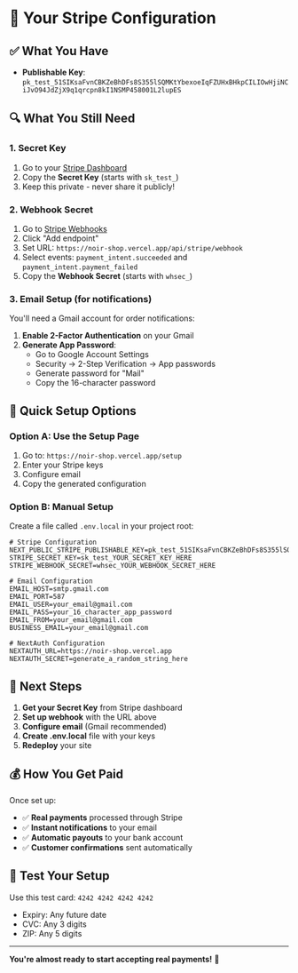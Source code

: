 # 🔑 Your Stripe Configuration

## ✅ What You Have
- **Publishable Key**: `pk_test_51SIKsaFvnCBKZeBhDFs8S355lSQMKtYbexoeIqFZUHxBHkpCILIOwHjiNCiJvO94JdZjX9q1qrcpn8kI1NSMP458001L2lupES`

## 🔍 What You Still Need

### 1. Secret Key
1. Go to your [Stripe Dashboard](https://dashboard.stripe.com/apikeys)
2. Copy the **Secret Key** (starts with `sk_test_`)
3. Keep this private - never share it publicly!

### 2. Webhook Secret
1. Go to [Stripe Webhooks](https://dashboard.stripe.com/webhooks)
2. Click "Add endpoint"
3. Set URL: `https://noir-shop.vercel.app/api/stripe/webhook`
4. Select events: `payment_intent.succeeded` and `payment_intent.payment_failed`
5. Copy the **Webhook Secret** (starts with `whsec_`)

### 3. Email Setup (for notifications)
You'll need a Gmail account for order notifications:

1. **Enable 2-Factor Authentication** on your Gmail
2. **Generate App Password**:
   - Go to Google Account Settings
   - Security → 2-Step Verification → App passwords
   - Generate password for "Mail"
   - Copy the 16-character password

## 🚀 Quick Setup Options

### Option A: Use the Setup Page
1. Go to: `https://noir-shop.vercel.app/setup`
2. Enter your Stripe keys
3. Configure email
4. Copy the generated configuration

### Option B: Manual Setup
Create a file called `.env.local` in your project root:

```env
# Stripe Configuration
NEXT_PUBLIC_STRIPE_PUBLISHABLE_KEY=pk_test_51SIKsaFvnCBKZeBhDFs8S355lSQMKtYbexoeIqFZUHxBHkpCILIOwHjiNCiJvO94JdZjX9q1qrcpn8kI1NSMP458001L2lupES
STRIPE_SECRET_KEY=sk_test_YOUR_SECRET_KEY_HERE
STRIPE_WEBHOOK_SECRET=whsec_YOUR_WEBHOOK_SECRET_HERE

# Email Configuration
EMAIL_HOST=smtp.gmail.com
EMAIL_PORT=587
EMAIL_USER=your_email@gmail.com
EMAIL_PASS=your_16_character_app_password
EMAIL_FROM=your_email@gmail.com
BUSINESS_EMAIL=your_email@gmail.com

# NextAuth Configuration
NEXTAUTH_URL=https://noir-shop.vercel.app
NEXTAUTH_SECRET=generate_a_random_string_here
```

## 🎯 Next Steps

1. **Get your Secret Key** from Stripe dashboard
2. **Set up webhook** with the URL above
3. **Configure email** (Gmail recommended)
4. **Create .env.local** file with your keys
5. **Redeploy** your site

## 💰 How You Get Paid

Once set up:
- ✅ **Real payments** processed through Stripe
- ✅ **Instant notifications** to your email
- ✅ **Automatic payouts** to your bank account
- ✅ **Customer confirmations** sent automatically

## 🧪 Test Your Setup

Use this test card: `4242 4242 4242 4242`
- Expiry: Any future date
- CVC: Any 3 digits
- ZIP: Any 5 digits

---

**You're almost ready to start accepting real payments!** 🚀




